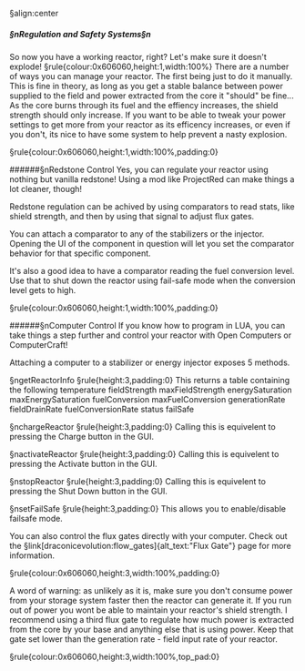 §align:center
##### §nRegulation and Safety Systems§n
So now you have a working reactor, right? Let's make sure it doesn't explode!
§rule{colour:0x606060,height:1,width:100%}
There are a number of ways you can manage your reactor. The first being just to do it manually. This is fine in theory, as long as you get a stable balance between power supplied to the field and power extracted from the core it "should" be fine... As the core burns through its fuel and the effiency increases, the shield strength should only increase. If you want to be able to tweak your power settings to get more from your reactor as its efficency increases, or even if you don't, its nice to have some system to help prevent a nasty explosion.

§rule{colour:0x606060,height:1,width:100%,padding:0}

######§nRedstone Control
Yes, you can regulate your reactor using nothing but vanilla redstone! Using a mod like ProjectRed can make things a lot cleaner, though!

Redstone regulation can be achived by using comparators to read stats, like shield strength, and then by using that signal to adjust flux gates.

You can attach a comparator to any of the stabilizers or the injector. Opening the UI of the component in question will let you set the comparator behavior for that specific component.

It's also a good idea to have a comparator reading the fuel conversion level. Use that to shut down the reactor using fail-safe mode when the conversion level gets to high.


§rule{colour:0x606060,height:1,width:100%,padding:0}

######§nComputer Control
If you know how to program in LUA, you can take things a step further and control your reactor with Open Computers or ComputerCraft!

Attaching a computer to a stabilizer or energy injector exposes 5 methods.

§ngetReactorInfo
§rule{height:3,padding:0}
This returns a table containing the following
temperature
fieldStrength
maxFieldStrength
energySaturation
maxEnergySaturation
fuelConversion
maxFuelConversion
generationRate
fieldDrainRate
fuelConversionRate
status
failSafe

§nchargeReactor
§rule{height:3,padding:0}
Calling this is equivelent to pressing the Charge button in the GUI.

§nactivateReactor
§rule{height:3,padding:0}
Calling this is equivelent to pressing the Activate button in the GUI.

§nstopReactor
§rule{height:3,padding:0}
Calling this is equivelent to pressing the Shut Down button in the GUI.

§nsetFailSafe
§rule{height:3,padding:0}
This allows you to enable/disable failsafe mode.

You can also control the flux gates directly with your computer. Check out the §link[draconicevolution:flow_gates]{alt_text:"Flux Gate"} page for more information.
 
§rule{colour:0x606060,height:3,width:100%,padding:0}

A word of warning: as unlikely as it is, make sure you don't consume power from your storage system faster then the reactor can generate it. If you run out of power you wont be able to maintain your reactor's shield strength. I recommend using a third flux gate to regulate how much power is extracted from the core by your base and anything else that is using power. Keep that gate set lower than the generation rate - field input rate of your reactor.

§rule{colour:0x606060,height:3,width:100%,top_pad:0}